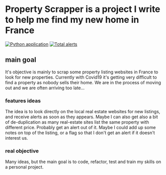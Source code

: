 # Property Scrapper is a project I write to help me find my new home in France

[![Python application](https://github.com/gbelbe/property-scrapper/actions/workflows/python-app.yml/badge.svg)](https://github.com/gbelbe/property-scrapper/actions/workflows/python-app.yml)
[![Total alerts](https://img.shields.io/lgtm/alerts/g/gbelbe/property-scrapper.svg?logo=lgtm&logoWidth=18)](https://lgtm.com/projects/g/gbelbe/property-scrapper/alerts/)

## main goal
It's objective is mainly to scrap some property listing websites in France to look for new properties.
Currently with Covid19 it's getting very difficult to find a property as nobody sells their home. 
We are in the process of moving out and we are often arriving too late...

### features ideas
The idea is to look directly on the local real estate websites for new listings, and receive alerts as soon as they appears.
Maybe I can also get also a bit of de-duplication as many real-estate sites list the same property with different price.
Probably get an alert out of it.
Maybe I could add up some notes on top of the listing, or a flag so that I don't get an alert if it doesn't interest us.

### real objective
Many ideas, but the main goal is to code, refactor, test and train my skills on a personal project.


